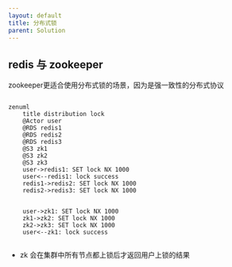 ```yaml
---
layout: default
title: 分布式锁
parent: Solution
---
```


## redis 与 zookeeper

zookeeper更适合使用分布式锁的场景，因为是强一致性的分布式协议

```mermaid

zenuml
    title distribution lock
    @Actor user
    @RDS redis1
    @RDS redis2
    @RDS redis3
    @S3 zk1
    @S3 zk2
    @S3 zk3
    user->redis1: SET lock NX 1000 
    user<--redis1: lock success
    redis1->redis2: SET lock NX 1000
    redis2->redis3: SET lock NX 1000
    
    
    user->zk1: SET lock NX 1000 
    zk1->zk2: SET lock NX 1000
    zk2->zk3: SET lock NX 1000
    user<--zk1: lock success
    

```

- zk 会在集群中所有节点都上锁后才返回用户上锁的结果